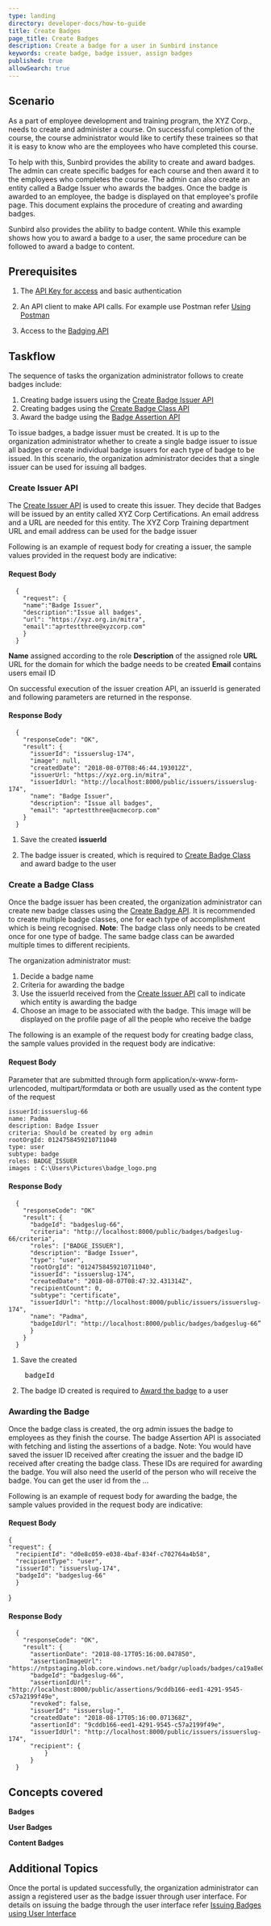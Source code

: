 ```yaml
---
type: landing
directory: developer-docs/how-to-guide
title: Create Badges
page_title: Create Badges
description: Create a badge for a user in Sunbird instance
keywords: create badge, badge issuer, assign badges 
published: true
allowSearch: true
---
```

## Scenario

As a part of employee development and training program, the XYZ Corp., needs to create and administer a course. On successful completion of the course, the course administrator would like to certify these trainees so that it is easy to know who are the employees who have completed this course. 

To help with this, Sunbird provides the ability to create and award badges. The admin can create specific badges for each course and then award it to the employees who completes the course. The admin can also create an entity called a Badge Issuer who awards the badges. Once the badge is awarded to an employee, the badge is displayed on that employee's profile page.
This document explains the procedure of creating and awarding badges.

Sunbird also provides the ability to badge content. While this example shows how you to award a badge to a user, the same procedure can be followed to award a badge to content.
 
## Prerequisites

1. The [API Key for access](http://www.sunbird.org/apis/) and basic authentication

2. An API client to make API calls. For example use Postman refer [Using Postman](http://www.sunbird.org/apis/framework/#tag/usingpostman)

3. Access to the [Badging API](http://www.sunbird.org/apis/badgingframeworkapi/)

## Taskflow

The sequence of tasks the organization administrator follows to create badges include:
  1. Creating badge issuers using the [Create Badge Issuer API](http://www.sunbird.org/apis/badgingframeworkapi/#operation/CreatePost)
  2. Creating badges using the [Create Badge Class API](http://www.sunbird.org/apis/badgingframeworkapi/#operation/BadgeSearchPost)
  3. Award the badge using the [Badge Assertion API](http://www.sunbird.org/apis/badgingframeworkapi/#operation/BadgeAssertionReadByAssertionIdGet)
    
To issue badges, a badge issuer must be created. It is up to the organization administrator whether to create a single badge issuer to issue all badges or create individual badge issuers for each type of badge to be issued. In this scenario, the organization administrator decides that a single issuer can be used for issuing all badges. 

### Create Issuer API

The [Create Issuer API](http://www.sunbird.org/apis/badgingframeworkapi/#operation/CreatePost) is used to create this issuer. They decide that Badges will be issued by an entity called XYZ Corp Certifications. An email address and a URL are needed for this entity. The XYZ Corp Training department URL and email address can be used for the badge issuer

Following is an example of request body for creating a issuer, the sample values provided in the request body are indicative:

#### Request Body

	  {
	    "request": {
	    "name":"Badge Issuer",
	    "description":"Issue all badges",			
	    "url": "https://xyz.org.in/mitra",		  
	    "email":"aprtestthree@xyzcorp.com"		
	    }
	  }

**Name** assigned according to the role
**Description** of the assigned role
**URL** URL for the domain for which the badge needs to be created
**Email** contains users email ID 

On successful execution of the issuer creation API, an issuerId is generated and following parameters are returned in the response. 

#### Response Body
	  {
	    "responseCode": "OK",
	    "result": {
	      "issuerId": "issuerslug-174",
	      "image": null,
	      "createdDate": "2018-08-07T08:46:44.193012Z",
	      "issuerUrl: "https://xyz.org.in/mitra",
	      "issuerIdUrl: "http://localhost:8000/public/issuers/issuerslug-174",
	      "name": "Badge Issuer",
	      "description": "Issue all badges",
	      "email": "aprtestthree@acmecorp.com"
	    }
	  }	

1. Save the created **issuerId**

2. The badge issuer is created, which is required to [Create Badge Class](#create-a-badge-class) and award badge to the user 

### Create a Badge Class

Once the badge issuer has been created, the organization administrator can create new badge classes using the [Create Badge API](). It is recommended to create multiple badge classes, one for each type of accomplishment which is being recognised.
**Note**: The badge class only needs to be created once for one type of badge. The same badge class can be awarded multiple times to different recipients. 

The organization administrator must:
1. Decide a badge name 
2. Criteria for awarding the badge
2. Use the issuerId received from the [Create Issuer API](http://www.sunbird.org/apis/badgingframeworkapi/#operation/ReadByIssuerIdGet) call to indicate which entity is awarding the badge
3. Choose an image to be associated with the badge. This image will be displayed on the profile page of all the people who receive the badge 

The following is an example of the request body for creating badge class, the sample values provided in the request body are indicative:

#### Request Body

Parameter that are submitted through form application/x-www-form-urlencoded, multipart/formdata or both are usually used as the content type of the request 

	issuerId:issuerslug-66
	name: Padma
	description: Badge Issuer 
	criteria: Should be created by org admin
	rootOrgId: 0124758459210711040
	type: user
	subtype: badge
	roles: BADGE_ISSUER
	images : C:\Users\Pictures\badge_logo.png


#### Response Body

	  {
	    "responseCode": "OK"
	    "result": {
	      "badgeId": "badgeslug-66",
	      "criteria": "http://localhost:8000/public/badges/badgeslug-66/criteria",
	      "roles": ["BADGE_ISSUER"],
	      "description": "Badge Issuer",
	      "type": "user",
	      "rootOrgId": "0124758459210711040",
	      "issuerId": "issuerslug-174",
	      "createdDate": "2018-08-07T08:47:32.431314Z",
	      "recipientCount": 0,
	      "subtype": "certificate",
	      "issuerIdUrl": "http://localhost:8000/public/issuers/issuerslug-174",
	      "name": "Padma",
	      "badgeIdUrl": "http://localhost:8000/public/badges/badgeslug-66”
	      }
	    }
	  }  

1. Save the created <pre> badgeId</pre>

2. The badge ID created is required to [Award the badge](#awarding-the-badge) to a user

### Awarding the Badge

Once the badge class is created, the org admin issues the badge to employees as they finish the course. The badge Assertion API is associated with fetching and listing the assertions of a badge. 
Note: You would have saved the issuer ID received after creating the issuer and the badge ID received after creating the badge class. These IDs are required for awarding the badge.
You will also need the userId of the person who will receive the badge. You can get the user id from the ...

Following is an example of request body for awarding the badge, the sample values provided in the request body are indicative:

#### Request Body

	{
    "request": {
      "recipientId": "d0e8c059-e038-4baf-834f-c702764a4b58",
      "recipientType": "user",
      "issuerId": "issuerslug-174",
      "badgeId": "badgeslug-66"
      }
  }

#### Response Body

	  {
	    "responseCode": "OK",
	    "result": {
	      "assertionDate": "2018-08-17T05:16:00.047850",
	      "assertionImageUrl": "https://ntpstaging.blob.core.windows.net/badgr/uploads/badges/ca19a8e0f7c067fe6429f2a91ac5defe.png",
	      "badgeId": "badgeslug-66",
	      "assertionIdUrl": "http://localhost:8000/public/assertions/9cddb166-eed1-4291-9545-c57a2199f49e",
	      "revoked": false,
	      "issuerId": "issuerslug-",
	      "createdDate": "2018-08-17T05:16:00.071368Z",
	      "assertionId": "9cddb166-eed1-4291-9545-c57a2199f49e",
	      "issuerIdUrl": "http://localhost:8000/public/issuers/issuerslug-174",
	      "recipient": {
			  }
		  }
	  }

## Concepts covered

**Badges** 

**User Badges**

**Content Badges**

## Additional Topics

Once the portal is updated successfully, the organization administrator can assign a registered user as the badge issuer through user interface. For details on issuing the badge through the user interface refer 
[Issuing Badges using User Interface](http://www.sunbird.org/features-documentation/badging_framework/content_badges/)
